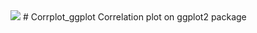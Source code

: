 <img src="https://img.shields.io/badge/R-276DC3?style=for-the-badge&logo=r&logoColor=white"/>
# Corrplot_ggplot
Correlation plot on ggplot2  package
